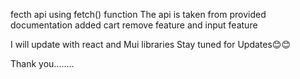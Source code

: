 fecth api using fetch() function 
The api is taken from provided documentation
added cart remove feature and input feature

I will update with react and Mui libraries Stay tuned for Updates😊😊

Thank you........